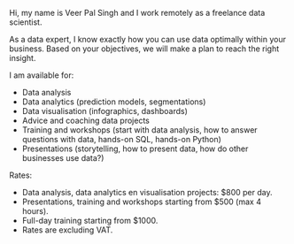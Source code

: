 Hi, my name is Veer Pal Singh and I work remotely as a freelance data scientist. 

As a data expert, I know exactly how you can use data optimally within your business. Based on your objectives, we will make a plan to reach the right insight.

I am available for:
- Data analysis
- Data analytics (prediction models, segmentations)
- Data visualisation (infographics, dashboards)
- Advice and coaching data projects
- Training and workshops (start with data analysis, how to answer questions with data, hands-on SQL, hands-on Python)
- Presentations (storytelling, how to present data, how do other businesses use data?)

Rates:
- Data analysis, data analytics en visualisation projects: $800 per day.
- Presentations, training and workshops starting from $500 (max 4 hours).
- Full-day training starting from $1000.
- Rates are excluding VAT.
